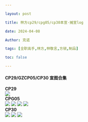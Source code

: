 ```yaml
---

layout: post

title: 林方cp29/cpg05/cp30本宣·摊宣log 

date: 2024-04-08

Author: 克诺

tags: [全职高手,林方,林敬言,方锐,制品]

toc: false

---
```


#### CP29/GZCP05/CP30 宣图合集

**CP29**
<br>
![](https://s3.bmp.ovh/imgs/2024/04/08/977d3b0813a724c4.png)
<br>
**CPG05**
<br>
![](https://s3.bmp.ovh/imgs/2024/04/08/4fd6c117a46e93d4.jpg)
![](https://s3.bmp.ovh/imgs/2024/04/08/264cf233f7d25cb8.png)
![](https://s3.bmp.ovh/imgs/2024/04/08/c4eefa0fe5a3a656.png)
![](https://s3.bmp.ovh/imgs/2024/04/08/6d241fa82ba98879.png)
<br>
**CP30**
<br>
![](https://s3.bmp.ovh/imgs/2024/04/08/85dcda78f0056c1d.png)
![](https://s3.bmp.ovh/imgs/2024/04/08/62597df153ef36b6.png)
![](https://s3.bmp.ovh/imgs/2025/03/26/e6d4d32b0f6fc1f7.png)
